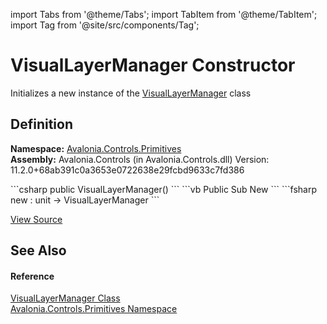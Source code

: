 import Tabs from '@theme/Tabs'; 
import TabItem from '@theme/TabItem'; 
import Tag from '@site/src/components/Tag'; 

# VisualLayerManager Constructor


Initializes a new instance of the <a href="T_Avalonia_Controls_Primitives_VisualLayerManager">VisualLayerManager</a> class



## Definition
**Namespace:** <a href="N_Avalonia_Controls_Primitives">Avalonia.Controls.Primitives</a>  
**Assembly:** Avalonia.Controls (in Avalonia.Controls.dll) Version: 11.2.0+68ab391c0a3653e0722638e29fcbd9633c7fd386

<Tabs groupId="api-code-preview">
<TabItem value="csharp" label="C#">
```csharp
public VisualLayerManager()
```
</TabItem>
<TabItem value="vb" label="VB">
```vb
Public Sub New
```
</TabItem>
<TabItem value="fsharp" label="F#">
```fsharp
new : unit -> VisualLayerManager
```
</TabItem>
</Tabs>



<a href="https://github.com/AvaloniaUI/Avalonia/tree/master/srcAvalonia.Controls/Primitives/VisualLayerManager.cs#L15" title="View the source code">View Source</a>



## See Also


#### Reference
<a href="T_Avalonia_Controls_Primitives_VisualLayerManager">VisualLayerManager Class</a>  
<a href="N_Avalonia_Controls_Primitives">Avalonia.Controls.Primitives Namespace</a>  
